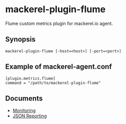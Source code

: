 mackerel-plugin-flume
=====================

Flume custom metrics plugin for mackerel.io agent.

## Synopsis

```shell
mackerel-plugin-flume [-host=<host>] [-port=<port>]
```

## Example of mackerel-agent.conf

```
[plugin.metrics.flume]
command = "/path/to/mackerel-plugin-flume"
```

## Documents

* [Monitoring](https://flume.apache.org/FlumeUserGuide.html#monitoring)
* [JSON Reporting](https://flume.apache.org/FlumeUserGuide.html#json-reporting)

